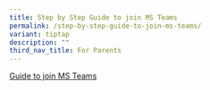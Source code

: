 ```yaml
---
title: Step by Step Guide to join MS Teams
permalink: /step-by-step-guide-to-join-ms-teams/
variant: tiptap
description: ""
third_nav_title: For Parents
---
```

<p><a href="/files/Guide_to_Joining_Microsoft_Teams_Meeting.pdf" rel="noopener nofollow" target="_blank">Guide to join MS Teams</a>
</p>